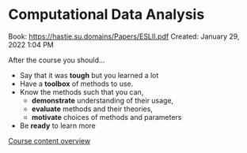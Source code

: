 # Computational Data Analysis

Book: https://hastie.su.domains/Papers/ESLII.pdf
Created: January 29, 2022 1:04 PM

After the course you should...

- Say that it was **tough** but you learned a lot
- Have a **toolbox** of methods to use.
- Know the methods such that you can,
    - **demonstrate** understanding of their usage,
    - **evaluate** methods and their theories,
    - **motivate** choices of methods and parameters
- Be **ready** to learn more

[Course content overview](Computational%20Data%20Analysis%20524da89eb1bc4985b0b100d3a80ca71c/Course%20content%20overview%209d70fdf5d32c4fceacd6be713345210c.csv)